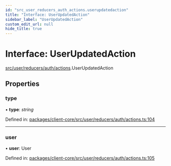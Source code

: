 ```yaml
---
id: "src_user_reducers_auth_actions.userupdatedaction"
title: "Interface: UserUpdatedAction"
sidebar_label: "UserUpdatedAction"
custom_edit_url: null
hide_title: true
---
```


# Interface: UserUpdatedAction

[src/user/reducers/auth/actions](../modules/src_user_reducers_auth_actions.md).UserUpdatedAction

## Properties

### type

• **type**: *string*

Defined in: [packages/client-core/src/user/reducers/auth/actions.ts:104](https://github.com/xr3ngine/xr3ngine/blob/673ad6a5f/packages/client-core/src/user/reducers/auth/actions.ts#L104)

___

### user

• **user**: User

Defined in: [packages/client-core/src/user/reducers/auth/actions.ts:105](https://github.com/xr3ngine/xr3ngine/blob/673ad6a5f/packages/client-core/src/user/reducers/auth/actions.ts#L105)
